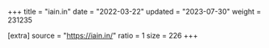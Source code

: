 +++
title = "iain.in"
date = "2022-03-22"
updated = "2023-07-30"
weight = 231235

[extra]
source = "https://iain.in/"
ratio = 1
size = 226
+++
